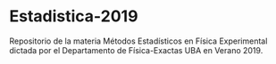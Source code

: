 # Estadistica-2019
Repositorio de la materia Métodos Estadísticos en Física Experimental dictada por el Departamento de Física-Exactas UBA en Verano 2019.